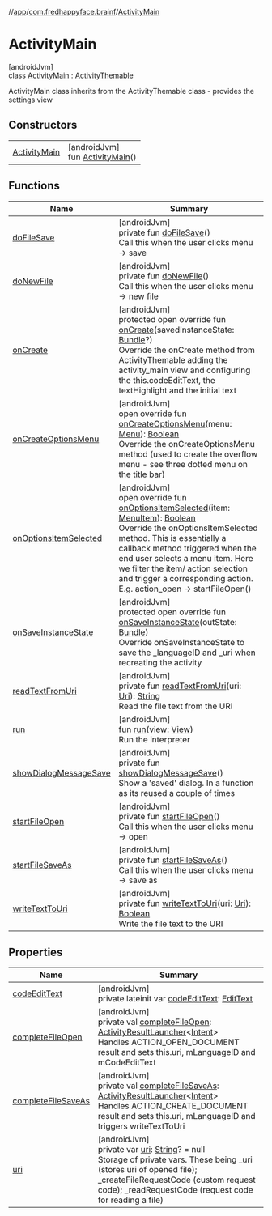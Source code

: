 //[app](../../../index.md)/[com.fredhappyface.brainf](../index.md)/[ActivityMain](index.md)

# ActivityMain

[androidJvm]\
class [ActivityMain](index.md) : [ActivityThemable](../-activity-themable/index.md)

ActivityMain class inherits from the ActivityThemable class - provides the settings view

## Constructors

| | |
|---|---|
| [ActivityMain](-activity-main.md) | [androidJvm]<br>fun [ActivityMain](-activity-main.md)() |

## Functions

| Name | Summary |
|---|---|
| [doFileSave](do-file-save.md) | [androidJvm]<br>private fun [doFileSave](do-file-save.md)()<br>Call this when the user clicks menu -> save |
| [doNewFile](do-new-file.md) | [androidJvm]<br>private fun [doNewFile](do-new-file.md)()<br>Call this when the user clicks menu -> new file |
| [onCreate](on-create.md) | [androidJvm]<br>protected open override fun [onCreate](on-create.md)(savedInstanceState: [Bundle](https://developer.android.com/reference/kotlin/android/os/Bundle.html)?)<br>Override the onCreate method from ActivityThemable adding the activity_main view and configuring the this.codeEditText, the textHighlight and the initial text |
| [onCreateOptionsMenu](on-create-options-menu.md) | [androidJvm]<br>open override fun [onCreateOptionsMenu](on-create-options-menu.md)(menu: [Menu](https://developer.android.com/reference/kotlin/android/view/Menu.html)): [Boolean](https://kotlinlang.org/api/latest/jvm/stdlib/kotlin/-boolean/index.html)<br>Override the onCreateOptionsMenu method (used to create the overflow menu - see three dotted menu on the title bar) |
| [onOptionsItemSelected](on-options-item-selected.md) | [androidJvm]<br>open override fun [onOptionsItemSelected](on-options-item-selected.md)(item: [MenuItem](https://developer.android.com/reference/kotlin/android/view/MenuItem.html)): [Boolean](https://kotlinlang.org/api/latest/jvm/stdlib/kotlin/-boolean/index.html)<br>Override the onOptionsItemSelected method. This is essentially a callback method triggered when the end user selects a menu item. Here we filter the item/ action selection and trigger a corresponding action. E.g. action_open -> startFileOpen() |
| [onSaveInstanceState](on-save-instance-state.md) | [androidJvm]<br>protected open override fun [onSaveInstanceState](on-save-instance-state.md)(outState: [Bundle](https://developer.android.com/reference/kotlin/android/os/Bundle.html))<br>Override onSaveInstanceState to save the _languageID and _uri when recreating the activity |
| [readTextFromUri](read-text-from-uri.md) | [androidJvm]<br>private fun [readTextFromUri](read-text-from-uri.md)(uri: [Uri](https://developer.android.com/reference/kotlin/android/net/Uri.html)): [String](https://kotlinlang.org/api/latest/jvm/stdlib/kotlin/-string/index.html)<br>Read the file text from the URI |
| [run](run.md) | [androidJvm]<br>fun [run](run.md)(view: [View](https://developer.android.com/reference/kotlin/android/view/View.html))<br>Run the interpreter |
| [showDialogMessageSave](show-dialog-message-save.md) | [androidJvm]<br>private fun [showDialogMessageSave](show-dialog-message-save.md)()<br>Show a 'saved' dialog. In a function as its reused a couple of times |
| [startFileOpen](start-file-open.md) | [androidJvm]<br>private fun [startFileOpen](start-file-open.md)()<br>Call this when the user clicks menu -> open |
| [startFileSaveAs](start-file-save-as.md) | [androidJvm]<br>private fun [startFileSaveAs](start-file-save-as.md)()<br>Call this when the user clicks menu -> save as |
| [writeTextToUri](write-text-to-uri.md) | [androidJvm]<br>private fun [writeTextToUri](write-text-to-uri.md)(uri: [Uri](https://developer.android.com/reference/kotlin/android/net/Uri.html)): [Boolean](https://kotlinlang.org/api/latest/jvm/stdlib/kotlin/-boolean/index.html)<br>Write the file text to the URI |

## Properties

| Name | Summary |
|---|---|
| [codeEditText](code-edit-text.md) | [androidJvm]<br>private lateinit var [codeEditText](code-edit-text.md): [EditText](https://developer.android.com/reference/kotlin/android/widget/EditText.html) |
| [completeFileOpen](complete-file-open.md) | [androidJvm]<br>private val [completeFileOpen](complete-file-open.md): [ActivityResultLauncher](https://developer.android.com/reference/kotlin/androidx/activity/result/ActivityResultLauncher.html)&lt;[Intent](https://developer.android.com/reference/kotlin/android/content/Intent.html)&gt;<br>Handles ACTION_OPEN_DOCUMENT result and sets this.uri, mLanguageID and mCodeEditText |
| [completeFileSaveAs](complete-file-save-as.md) | [androidJvm]<br>private val [completeFileSaveAs](complete-file-save-as.md): [ActivityResultLauncher](https://developer.android.com/reference/kotlin/androidx/activity/result/ActivityResultLauncher.html)&lt;[Intent](https://developer.android.com/reference/kotlin/android/content/Intent.html)&gt;<br>Handles ACTION_CREATE_DOCUMENT result and sets this.uri, mLanguageID and triggers writeTextToUri |
| [uri](uri.md) | [androidJvm]<br>private var [uri](uri.md): [String](https://kotlinlang.org/api/latest/jvm/stdlib/kotlin/-string/index.html)? = null<br>Storage of private vars. These being _uri (stores uri of opened file); _createFileRequestCode (custom request code); _readRequestCode (request code for reading a file) |
